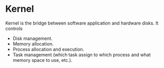 # Kernel

Kernel is the bridge between software application and hardware disks. It controls

- Disk management.
- Memory allocation.
- Process allocation and execution.
- Task management (which task assign to which process and what memory space to use, etc.).